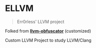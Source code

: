 # ELLVM 

> Err0rless' LLVM project 

Folked from [**llvm-obfuscator**](https://github.com/obfuscator-llvm/obfuscator/tree/llvm-4.0) (customized)

Custom LLVM Project to study LLVM/Clang
